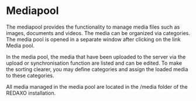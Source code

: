 # Mediapool

The mediapool provides the functionality to manage media files such as images, documents and videos. The media can be organized via categories. The media pool is opened in a separate window after clicking on the link Media pool.

In the media pool, the media that have been uploaded to the server via the upload or synchronisation function are listed and can be edited. To make the sorting clearer, you may define categories and assign the loaded media to these categories.

All media managed in the media pool are located in the /media folder of the REDAXO installation.
